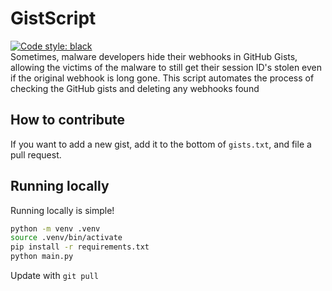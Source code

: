 # GistScript
<a href="https://github.com/psf/black"><img alt="Code style: black" src="https://img.shields.io/badge/code%20style-black-000000.svg"></a><br>
Sometimes, malware developers hide their webhooks in GitHub Gists, allowing the victims of the malware to still get their session ID's stolen even if the original webhook is long gone. This script automates the process of checking the GitHub gists and deleting any webhooks found
## How to contribute
If you want to add a new gist, add it to the bottom of `gists.txt`, and file a pull request.

## Running locally
Running locally is simple!
```sh
python -m venv .venv 
source .venv/bin/activate
pip install -r requirements.txt
python main.py
```
Update with `git pull`

